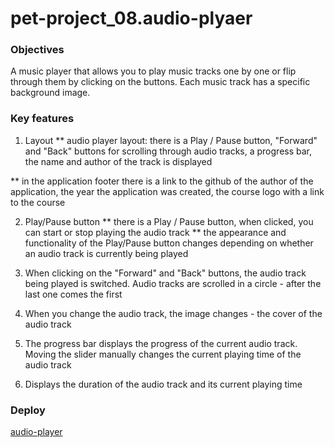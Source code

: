 # pet-project_08.audio-plyaer

### Objectives

A music player that allows you to play music tracks one by one or flip through them by clicking on the buttons. Each music track has a specific background image.

### Key features

1. Layout
** audio player layout: there is a Play / Pause button, "Forward" and "Back" buttons for scrolling through audio tracks, a progress bar, the name and author of the track is displayed

** in the application footer there is a link to the github of the author of the application, the year the application was created, the course logo with a link to the course

2. Play/Pause button
** there is a Play / Pause button, when clicked, you can start or stop playing the audio track
** the appearance and functionality of the Play/Pause button changes depending on whether an audio track is currently being played

3. When clicking on the "Forward" and "Back" buttons, the audio track being played is switched. Audio tracks are scrolled in a circle - after the last one comes the first

4. When you change the audio track, the image changes - the cover of the audio track

6. The progress bar displays the progress of the current audio track. Moving the slider manually changes the current playing time of the audio track

7. Displays the duration of the audio track and its current playing time

### Deploy

[audio-player](https://kbatyr-audio-player.netlify.app/)
